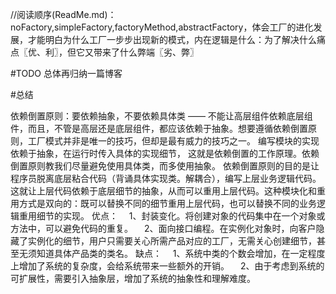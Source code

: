 

//阅读顺序(ReadMe.md)： noFactory,simpleFactory,factoryMethod,abstractFactory，体会工厂的进化发展，才能明白为什么工厂一步步出现新的模式，内在逻辑是什么：为了解决什么痛点〖优、利〗，但它又带来了什么弊端〖劣、弊〗




   #TODO
总体再归纳一篇博客



#总结

依赖倒置原则：要依赖抽象，不要依赖具体类 —— 不能让高层组件依赖底层组件，而且，不管是高层还是底层组件，都应该依赖于抽象。想要遵循依赖倒置原则，工厂模式并非是唯一的技巧，但却是最有威力的技巧之一。
编写模块的实现依赖于抽象，在运行时传入具体的实现细节， 这就是依赖倒置的工作原理。依赖倒置原则教我们尽量避免使用具体类，而多使用抽象。
依赖倒置原则的目的是让程序员脱离底层粘合代码（背诵具体实现类。解耦合），编写上层业务逻辑代码。这就让上层代码依赖于底层细节的抽象，从而可以重用上层代码。这种模块化和重用方式是双向的：既可以替换不同的细节重用上层代码，也可以替换不同的业务逻辑重用细节的实现。
优点：
 1、封装变化。将创建对象的代码集中在一个对象或方法中，可以避免代码的重复。
 2、面向接口编程。在实例化对象时，向客户隐藏了实例化的细节，用户只需要关心所需产品对应的工厂，无需关心创建细节，甚至无须知道具体产品类的类名。
缺点：
 1、系统中类的个数会增加，在一定程度上增加了系统的复杂度，会给系统带来一些额外的开销。
 2、由于考虑到系统的可扩展性，需要引入抽象层，增加了系统的抽象性和理解难度。